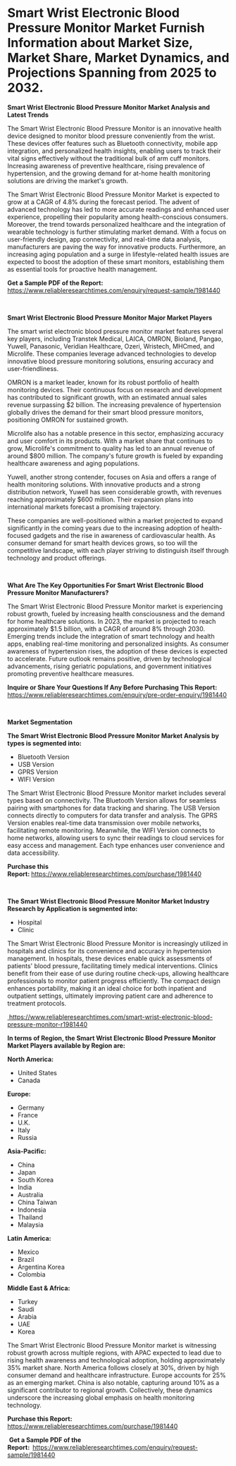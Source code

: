<p><h1>Smart Wrist Electronic Blood Pressure Monitor Market Furnish Information about Market Size, Market Share, Market Dynamics, and Projections Spanning from 2025 to 2032.</h1></p><p><strong>Smart Wrist Electronic Blood Pressure Monitor Market Analysis and Latest Trends</strong></p>
<p><p>The Smart Wrist Electronic Blood Pressure Monitor is an innovative health device designed to monitor blood pressure conveniently from the wrist. These devices offer features such as Bluetooth connectivity, mobile app integration, and personalized health insights, enabling users to track their vital signs effectively without the traditional bulk of arm cuff monitors. Increasing awareness of preventive healthcare, rising prevalence of hypertension, and the growing demand for at-home health monitoring solutions are driving the market's growth.</p><p>The Smart Wrist Electronic Blood Pressure Monitor Market is expected to grow at a CAGR of 4.8% during the forecast period. The advent of advanced technology has led to more accurate readings and enhanced user experience, propelling their popularity among health-conscious consumers. Moreover, the trend towards personalized healthcare and the integration of wearable technology is further stimulating market demand. With a focus on user-friendly design, app connectivity, and real-time data analysis, manufacturers are paving the way for innovative products. Furthermore, an increasing aging population and a surge in lifestyle-related health issues are expected to boost the adoption of these smart monitors, establishing them as essential tools for proactive health management.</p></p>
<p><strong>Get a Sample PDF of the Report:&nbsp;</strong> <a href="https://www.reliableresearchtimes.com/enquiry/request-sample/1981440?utm_campaign=3027&utm_medium=2&utm_source=Github&utm_content=ia&utm_term=16042025&utm_id=smart-wrist-electronic-blood-pressure-monitor">https://www.reliableresearchtimes.com/enquiry/request-sample/1981440</a></p>
<p>&nbsp;</p>
<p><strong>Smart Wrist Electronic Blood Pressure Monitor Major Market Players</strong></p>
<p><p>The smart wrist electronic blood pressure monitor market features several key players, including Transtek Medical, LAICA, OMRON, Bioland, Pangao, Yuwell, Panasonic, Veridian Healthcare, Ozeri, Wristech, MHCmed, and Microlife. These companies leverage advanced technologies to develop innovative blood pressure monitoring solutions, ensuring accuracy and user-friendliness.</p><p>OMRON is a market leader, known for its robust portfolio of health monitoring devices. Their continuous focus on research and development has contributed to significant growth, with an estimated annual sales revenue surpassing $2 billion. The increasing prevalence of hypertension globally drives the demand for their smart blood pressure monitors, positioning OMRON for sustained growth.</p><p>Microlife also has a notable presence in this sector, emphasizing accuracy and user comfort in its products. With a market share that continues to grow, Microlife's commitment to quality has led to an annual revenue of around $800 million. The company's future growth is fueled by expanding healthcare awareness and aging populations.</p><p>Yuwell, another strong contender, focuses on Asia and offers a range of health monitoring solutions. With innovative products and a strong distribution network, Yuwell has seen considerable growth, with revenues reaching approximately $600 million. Their expansion plans into international markets forecast a promising trajectory.</p><p>These companies are well-positioned within a market projected to expand significantly in the coming years due to the increasing adoption of health-focused gadgets and the rise in awareness of cardiovascular health. As consumer demand for smart health devices grows, so too will the competitive landscape, with each player striving to distinguish itself through technology and product offerings.</p></p>
<p>&nbsp;</p>
<p><strong>What Are The Key Opportunities For Smart Wrist Electronic Blood Pressure Monitor Manufacturers?</strong></p>
<p><p>The Smart Wrist Electronic Blood Pressure Monitor market is experiencing robust growth, fueled by increasing health consciousness and the demand for home healthcare solutions. In 2023, the market is projected to reach approximately $1.5 billion, with a CAGR of around 8% through 2030. Emerging trends include the integration of smart technology and health apps, enabling real-time monitoring and personalized insights. As consumer awareness of hypertension rises, the adoption of these devices is expected to accelerate. Future outlook remains positive, driven by technological advancements, rising geriatric populations, and government initiatives promoting preventive healthcare measures.</p></p>
<p><strong>Inquire or Share Your Questions If Any Before Purchasing This Report:</strong> <a href="https://www.reliableresearchtimes.com/enquiry/pre-order-enquiry/1981440?utm_campaign=3027&utm_medium=2&utm_source=Github&utm_content=ia&utm_term=16042025&utm_id=smart-wrist-electronic-blood-pressure-monitor">https://www.reliableresearchtimes.com/enquiry/pre-order-enquiry/1981440</a></p>
<p>&nbsp;</p>
<p><strong>Market Segmentation</strong></p>
<p><strong>The Smart Wrist Electronic Blood Pressure Monitor Market Analysis by types is segmented into:</strong></p>
<p><ul><li>Bluetooth Version</li><li>USB Version</li><li>GPRS Version</li><li>WIFI Version</li></ul></p>
<p><p>The Smart Wrist Electronic Blood Pressure Monitor market includes several types based on connectivity. The Bluetooth Version allows for seamless pairing with smartphones for data tracking and sharing. The USB Version connects directly to computers for data transfer and analysis. The GPRS Version enables real-time data transmission over mobile networks, facilitating remote monitoring. Meanwhile, the WIFI Version connects to home networks, allowing users to sync their readings to cloud services for easy access and management. Each type enhances user convenience and data accessibility.</p></p>
<p><strong>Purchase this Report:&nbsp;</strong><a href="https://www.reliableresearchtimes.com/purchase/1981440?utm_campaign=3027&utm_medium=2&utm_source=Github&utm_content=ia&utm_term=16042025&utm_id=smart-wrist-electronic-blood-pressure-monitor">https://www.reliableresearchtimes.com/purchase/1981440</a></p>
<p>&nbsp;</p>
<p><strong>The Smart Wrist Electronic Blood Pressure Monitor Market Industry Research by Application is segmented into:</strong></p>
<p><ul><li>Hospital</li><li>Clinic</li></ul></p>
<p><p>The Smart Wrist Electronic Blood Pressure Monitor is increasingly utilized in hospitals and clinics for its convenience and accuracy in hypertension management. In hospitals, these devices enable quick assessments of patients' blood pressure, facilitating timely medical interventions. Clinics benefit from their ease of use during routine check-ups, allowing healthcare professionals to monitor patient progress efficiently. The compact design enhances portability, making it an ideal choice for both inpatient and outpatient settings, ultimately improving patient care and adherence to treatment protocols.</p></p>
<p><a href="https://www.reliableresearchtimes.com/smart-wrist-electronic-blood-pressure-monitor-r1981440?utm_campaign=3027&utm_medium=2&utm_source=Github&utm_content=ia&utm_term=16042025&utm_id=smart-wrist-electronic-blood-pressure-monitor">&nbsp;https://www.reliableresearchtimes.com/smart-wrist-electronic-blood-pressure-monitor-r1981440</a></p>
<p><strong>In terms of Region, the Smart Wrist Electronic Blood Pressure Monitor Market Players available by Region are:</strong></p>
<p>
    <p> <strong> North America: </strong>
        <ul>
            <li>United States</li>
            <li>Canada</li>
        </ul>
        </p> 
    <p> <strong> Europe: </strong>
        <ul>
            <li>Germany</li>
            <li>France</li>
            <li>U.K.</li>
            <li>Italy</li>
            <li>Russia</li>
        </ul>
        </p> 
    <p> <strong> Asia-Pacific: </strong>
        <ul>
            <li>China</li>
            <li>Japan</li>
            <li>South Korea</li>
            <li>India</li>
            <li>Australia</li>
            <li>China Taiwan</li>
            <li>Indonesia</li>
            <li>Thailand</li>
            <li>Malaysia</li>
        </ul>
        </p> 
    <p> <strong> Latin America: </strong>
        <ul>
            <li>Mexico</li>
            <li>Brazil</li>
            <li>Argentina Korea</li>
            <li>Colombia</li>
        </ul>
        </p> 
    <p> <strong> Middle East & Africa: </strong>
        <ul>
            <li>Turkey</li>
            <li>Saudi</li>
            <li>Arabia</li>
            <li>UAE</li>
            <li>Korea</li>
        </ul>
    </p>
    </p>
<p><p>The Smart Wrist Electronic Blood Pressure Monitor market is witnessing robust growth across multiple regions, with APAC expected to lead due to rising health awareness and technological adoption, holding approximately 35% market share. North America follows closely at 30%, driven by high consumer demand and healthcare infrastructure. Europe accounts for 25% as an emerging market. China is also notable, capturing around 10% as a significant contributor to regional growth. Collectively, these dynamics underscore the increasing global emphasis on health monitoring technology.</p></p>
<p><strong>Purchase this Report: </strong><a href="https://www.reliableresearchtimes.com/purchase/1981440?utm_campaign=3027&utm_medium=2&utm_source=Github&utm_content=ia&utm_term=16042025&utm_id=smart-wrist-electronic-blood-pressure-monitor">https://www.reliableresearchtimes.com/purchase/1981440</a></p>
<p>&nbsp;<strong>Get a Sample PDF of the Report:&nbsp;&nbsp;</strong><a href="https://www.reliableresearchtimes.com/enquiry/request-sample/1981440?utm_campaign=3027&utm_medium=2&utm_source=Github&utm_content=ia&utm_term=16042025&utm_id=smart-wrist-electronic-blood-pressure-monitor">https://www.reliableresearchtimes.com/enquiry/request-sample/1981440</a></p>
<p><strong></strong></p>
<p><p></p><p></p><p></p></p>